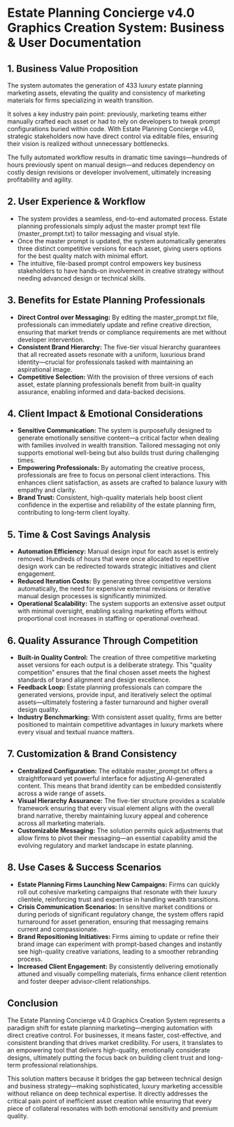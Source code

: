 # Estate Planning Concierge v4.0 Graphics Creation System: Business & User Documentation

## 1. Business Value Proposition

The system automates the generation of 433 luxury estate planning marketing assets, elevating the quality and consistency of marketing materials for firms specializing in wealth transition.

It solves a key industry pain point: previously, marketing teams either manually crafted each asset or had to rely on developers to tweak prompt configurations buried within code. With Estate Planning Concierge v4.0, strategic stakeholders now have direct control via editable files, ensuring their vision is realized without unnecessary bottlenecks.

The fully automated workflow results in dramatic time savings—hundreds of hours previously spent on manual design—and reduces dependency on costly design revisions or developer involvement, ultimately increasing profitability and agility.

## 2. User Experience & Workflow

- The system provides a seamless, end-to-end automated process. Estate planning professionals simply adjust the master prompt text file (master_prompt.txt) to tailor messaging and visual style.
- Once the master prompt is updated, the system automatically generates three distinct competitive versions for each asset, giving users options for the best quality match with minimal effort.
- The intuitive, file-based prompt control empowers key business stakeholders to have hands-on involvement in creative strategy without needing advanced design or technical skills.

## 3. Benefits for Estate Planning Professionals

- **Direct Control over Messaging:** By editing the master_prompt.txt file, professionals can immediately update and refine creative direction, ensuring that market trends or compliance requirements are met without developer intervention.
- **Consistent Brand Hierarchy:** The five-tier visual hierarchy guarantees that all recreated assets resonate with a uniform, luxurious brand identity—crucial for professionals tasked with maintaining an aspirational image.
- **Competitive Selection:** With the provision of three versions of each asset, estate planning professionals benefit from built-in quality assurance, enabling informed and data-backed decisions.

## 4. Client Impact & Emotional Considerations

- **Sensitive Communication:** The system is purposefully designed to generate emotionally sensitive content—a critical factor when dealing with families involved in wealth transition. Tailored messaging not only supports emotional well-being but also builds trust during challenging times.
- **Empowering Professionals:** By automating the creative process, professionals are free to focus on personal client interactions. This enhances client satisfaction, as assets are crafted to balance luxury with empathy and clarity.
- **Brand Trust:** Consistent, high-quality materials help boost client confidence in the expertise and reliability of the estate planning firm, contributing to long-term client loyalty.

## 5. Time & Cost Savings Analysis

- **Automation Efficiency:** Manual design input for each asset is entirely removed. Hundreds of hours that were once allocated to repetitive design work can be redirected towards strategic initiatives and client engagement.
- **Reduced Iteration Costs:** By generating three competitive versions automatically, the need for expensive external revisions or iterative manual design processes is significantly minimized.
- **Operational Scalability:** The system supports an extensive asset output with minimal oversight, enabling scaling marketing efforts without proportional cost increases in staffing or operational overhead.

## 6. Quality Assurance Through Competition

- **Built-in Quality Control:** The creation of three competitive marketing asset versions for each output is a deliberate strategy. This "quality competition" ensures that the final chosen asset meets the highest standards of brand alignment and design excellence.
- **Feedback Loop:** Estate planning professionals can compare the generated versions, provide input, and iteratively select the optimal assets—ultimately fostering a faster turnaround and higher overall design quality.
- **Industry Benchmarking:** With consistent asset quality, firms are better positioned to maintain competitive advantages in luxury markets where every visual and textual nuance matters.

## 7. Customization & Brand Consistency

- **Centralized Configuration:** The editable master_prompt.txt offers a straightforward yet powerful interface for adjusting AI-generated content. This means that brand identity can be embedded consistently across a wide range of assets.
- **Visual Hierarchy Assurance:** The five-tier structure provides a scalable framework ensuring that every visual element aligns with the overall brand narrative, thereby maintaining luxury appeal and coherence across all marketing materials.
- **Customizable Messaging:** The solution permits quick adjustments that allow firms to pivot their messaging—an essential capability amid the evolving regulatory and market landscape in estate planning.

## 8. Use Cases & Success Scenarios

- **Estate Planning Firms Launching New Campaigns:** Firms can quickly roll out cohesive marketing campaigns that resonate with their luxury clientele, reinforcing trust and expertise in handling wealth transitions.
- **Crisis Communication Scenarios:** In sensitive market conditions or during periods of significant regulatory change, the system offers rapid turnaround for asset generation, ensuring that messaging remains current and compassionate.
- **Brand Repositioning Initiatives:** Firms aiming to update or refine their brand image can experiment with prompt-based changes and instantly see high-quality creative variations, leading to a smoother rebranding process.
- **Increased Client Engagement:** By consistently delivering emotionally attuned and visually compelling materials, firms enhance client retention and foster deeper advisor-client relationships.

## Conclusion

The Estate Planning Concierge v4.0 Graphics Creation System represents a paradigm shift for estate planning marketing—merging automation with direct creative control. For businesses, it means faster, cost-effective, and consistent branding that drives market credibility. For users, it translates to an empowering tool that delivers high-quality, emotionally considerate designs, ultimately putting the focus back on building client trust and long-term professional relationships.

This solution matters because it bridges the gap between technical design and business strategy—making sophisticated, luxury marketing accessible without reliance on deep technical expertise. It directly addresses the critical pain point of inefficient asset creation while ensuring that every piece of collateral resonates with both emotional sensitivity and premium quality.